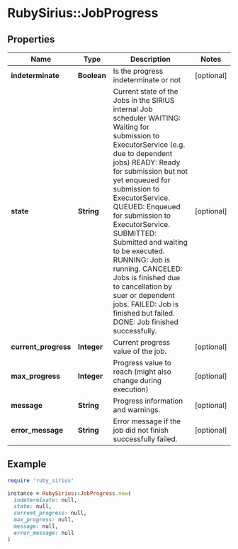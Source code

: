 # RubySirius::JobProgress

## Properties

| Name | Type | Description | Notes |
| ---- | ---- | ----------- | ----- |
| **indeterminate** | **Boolean** | Is the progress indeterminate or not | [optional] |
| **state** | **String** | Current state of the Jobs in the SIRIUS internal Job scheduler           WAITING: Waiting for submission to ExecutorService (e.g. due to dependent jobs)          READY: Ready for submission but not yet enqueued for submission to ExecutorService.          QUEUED: Enqueued for submission to ExecutorService.          SUBMITTED: Submitted and waiting to be executed.          RUNNING: Job is running.          CANCELED: Jobs is finished due to cancellation by suer or dependent jobs.          FAILED: Job is finished but failed.          DONE: Job finished successfully. | [optional] |
| **current_progress** | **Integer** | Current progress value of the job. | [optional] |
| **max_progress** | **Integer** | Progress value to reach (might also change during execution) | [optional] |
| **message** | **String** | Progress information and warnings. | [optional] |
| **error_message** | **String** | Error message if the job did not finish successfully failed. | [optional] |

## Example

```ruby
require 'ruby_sirius'

instance = RubySirius::JobProgress.new(
  indeterminate: null,
  state: null,
  current_progress: null,
  max_progress: null,
  message: null,
  error_message: null
)
```

